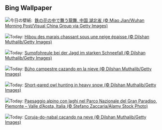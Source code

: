 ## Bing Wallpaper
![](https://www.bing.com/th?id=OHR.LunarDragon_JA-JP5285145740_UHD.jpg&w=1000)今日の壁紙: &nbsp;[鉄の花の中で舞う龍舞, 中国 湖北省 (© Miao Jian/Wuhan Morning Post/Visual China Group via Getty Images)](https://www.bing.com/th?id=OHR.LunarDragon_JA-JP5285145740_UHD.jpg)
<br><br/>
![](https://www.bing.com/th?id=OHR.FlyingOwl_FR-FR1750905079_UHD.jpg&w=1000)Today: [Hibou des marais chassant sous une neige épaisse (© Dilshan Muthalib/Getty Images)](https://www.bing.com/th?id=OHR.FlyingOwl_FR-FR1750905079_UHD.jpg)
<br><br/>
![](https://www.bing.com/th?id=OHR.FlyingOwl_DE-DE4640467598_UHD.jpg&w=1000)Today: [Sumpfohreule bei der Jagd im starken Schneefall (© Dilshan Muthalib/Getty Images)](https://www.bing.com/th?id=OHR.FlyingOwl_DE-DE4640467598_UHD.jpg)
<br><br/>
![](https://www.bing.com/th?id=OHR.FlyingOwl_ES-ES3769864994_UHD.jpg&w=1000)Today: [Búho campestre cazando en la nieve (© Dilshan Muthalib/Getty Images)](https://www.bing.com/th?id=OHR.FlyingOwl_ES-ES3769864994_UHD.jpg)
<br><br/>
![](https://www.bing.com/th?id=OHR.FlyingOwl_EN-GB0318156254_UHD.jpg&w=1000)Today: [Short-eared owl hunting in heavy snow (© Dilshan Muthalib/Getty Images)](https://www.bing.com/th?id=OHR.FlyingOwl_EN-GB0318156254_UHD.jpg)
<br><br/>
![](https://www.bing.com/th?id=OHR.Piedmont_IT-IT1689633679_UHD.jpg&w=1000)Today: [Paesaggio alpino con laghi nel Parco Nazionale del Gran Paradiso, Piemonte – Valle d’Aosta, Italia (© Stefano Zaccaria/Alamy Stock Photo)](https://www.bing.com/th?id=OHR.Piedmont_IT-IT1689633679_UHD.jpg)
<br><br/>
![](https://www.bing.com/th?id=OHR.FlyingOwl_PT-BR5034009033_UHD.jpg&w=1000)Today: [Coruja-do-nabal caçando na neve (© Dilshan Muthalib/Getty Images)](https://www.bing.com/th?id=OHR.FlyingOwl_PT-BR5034009033_UHD.jpg)
<br><br/>

